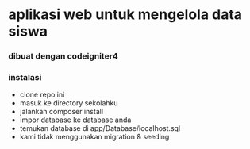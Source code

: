 # aplikasi web untuk mengelola data siswa 

### dibuat dengan codeigniter4

### instalasi 

- clone repo ini
- masuk ke directory sekolahku
- jalankan composer install 
- impor database ke database anda 
- temukan database di app/Database/localhost.sql
- kami tidak menggunakan migration & seeding
